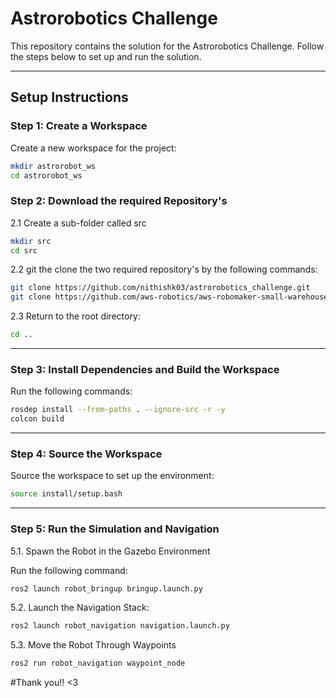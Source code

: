 # Astrorobotics Challenge

This repository contains the solution for the Astrorobotics Challenge. Follow the steps below to set up and run the solution.

---

## Setup Instructions

### Step 1: Create a Workspace
Create a new workspace for the project:

```bash
mkdir astrorobot_ws
cd astrorobot_ws
```

### Step 2: Download the required Repository's

2.1 Create a sub-folder called src


```bash
mkdir src
cd src
```
2.2 git the clone the two required repository's by the following commands:

```bash
git clone https://github.com/nithishk03/astrorobotics_challenge.git
git clone https://github.com/aws-robotics/aws-robomaker-small-warehouse-world.git aws-robomaker-small-warehouse-world
```

2.3 Return to the root directory:
```bash
cd ..
```
---
### Step 3: Install Dependencies and Build the Workspace

Run the following commands:

```bash
rosdep install --from-paths . --ignore-src -r -y
colcon build
```

---
### Step 4: Source the Workspace

Source the workspace to set up the environment:

```bash
source install/setup.bash
```

---

### Step 5: Run the Simulation and Navigation
5.1. Spawn the Robot in the Gazebo Environment

Run the following command:

```bash
ros2 launch robot_bringup bringup.launch.py
```

5.2. Launch the Navigation Stack:

```bash
ros2 launch robot_navigation navigation.launch.py
```

5.3. Move the Robot Through Waypoints

```bash
ros2 run robot_navigation waypoint_node
```

#Thank you!! <3
